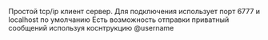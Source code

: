 Простой tcp/ip клиент сервер.
Для подключения использует порт 6777 и localhost по умолчанию
Есть возможность отправки приватный сообщений используя коснтрукцию @username
